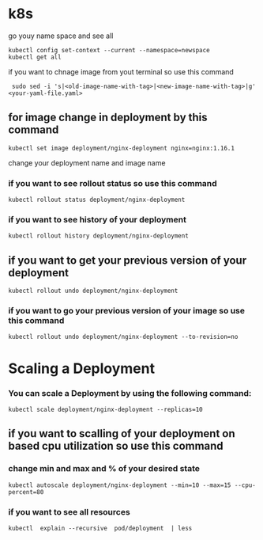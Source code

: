 # k8s
go youy name space and see all 
```
kubectl config set-context --current --namespace=newspace
kubectl get all
```

if you want to chnage image from yout terminal so use this command 
```
 sudo sed -i 's|<old-image-name-with-tag>|<new-image-name-with-tag>|g' <your-yaml-file.yaml>
```


## for image change in deployment by this command 
```
kubectl set image deployment/nginx-deployment nginx=nginx:1.16.1
```
change your deployment name and image name 
### if you want to see rollout status so use this command
```
kubectl rollout status deployment/nginx-deployment
```

### if you want to see history of your deployment 
```
kubectl rollout history deployment/nginx-deployment
```


## if you want to get your previous version of your deployment 
```
kubectl rollout undo deployment/nginx-deployment
```

### if you want to go your previous version of your image so use this command 
```
kubectl rollout undo deployment/nginx-deployment --to-revision=no
```

# Scaling a Deployment
### You can scale a Deployment by using the following command:
```
kubectl scale deployment/nginx-deployment --replicas=10
```
## if you want to scalling of your deployment on based cpu utilization so use this command 
### change min and max and % of your desired state
```
kubectl autoscale deployment/nginx-deployment --min=10 --max=15 --cpu-percent=80
```

### if you want to see all resources
```
kubectl  explain --recursive  pod/deployment  | less
```

